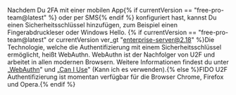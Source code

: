 Nachdem Du 2FA mit einer mobilen App{% if currentVersion == "free-pro-team@latest" %} oder per SMS{% endif %} konfiguriert hast, kannst Du einen Sicherheitsschlüssel hinzufügen, zum Beispiel einen Fingerabdruckleser oder Windows Hello. {% if currentVersion == "free-pro-team@latest" or currentVersion ver_gt "enterprise-server@2.18" %}Die Technologie, welche die Authentifizierung mit einem Sicherheitsschlüssel ermöglicht, heißt WebAuthn. WebAuthn ist der Nachfolger von U2F und arbeitet in allen modernen Browsern. Weitere Informationen findest du unter „[WebAuthn](https://webauthn.guide/)" und „[Can I Use](https://caniuse.com/#search=webauthn)" (Kann ich es verwenden).{% else %}FIDO U2F Authentifizierung ist momentan verfügbar für die Browser Chrome, Firefox und Opera.{% endif %}
